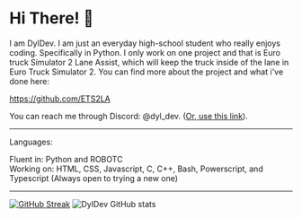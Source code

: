 # Hi There! 👋
I am DylDev. I am just an everyday high-school student who really enjoys coding. Specifically in Python. I only work on one project and that is Euro truck Simulator 2 Lane Assist, which will keep the truck inside of the lane in Euro Truck Simulator 2. You can find more about the project and what i've done here:

https://github.com/ETS2LA

You can reach me through Discord: @dyl_dev. ([Or, use this link](https://discordapp.com/users/708644455535869982)).

<hr></hr>
Languages:

Fluent in: Python and ROBOTC\
Working on: HTML, CSS, Javascript, C, C++, Bash, Powerscript, and Typescript (Always open to trying a new one)
<hr></hr>

[![GitHub Streak](https://streak-stats.demolab.com?user=DylDevs&theme=github-dark-blue&date_format=M%20j%5B%2C%20Y%5D)](https://git.io/streak-stats)
![DylDev GitHub stats](https://github-readme-stats.vercel.app/api?username=DylDevs&show_icons=true&theme=github_dark)
